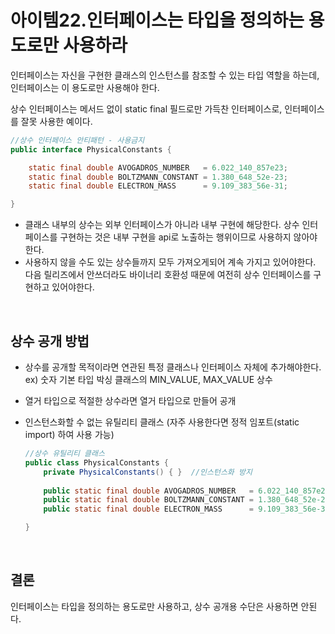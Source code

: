 # 아이템22.인터페이스는 타입을 정의하는 용도로만 사용하라

인터페이스는 자신을 구현한 클래스의 인스턴스를 참조할 수 있는 타입 역할을 하는데, 인터페이스는 이 용도로만 사용해야 한다.

상수 인터페이스는 메서드 없이 static final 필드로만 가득찬 인터페이스로, 인터페이스를 잘못 사용한 예이다.

```java
//상수 인터페이스 안티패턴 - 사용금지
public interface PhysicalConstants {

    static final double AVOGADROS_NUMBER   = 6.022_140_857e23;
    static final double BOLTZMANN_CONSTANT = 1.380_648_52e-23;
    static final double ELECTRON_MASS      = 9.109_383_56e-31;

}
```

- 클래스 내부의 상수는 외부 인터페이스가 아니라 내부 구현에 해당한다.
상수 인터페이스를 구현하는 것은 내부 구현을 api로 노출하는 행위이므로 사용하지 않아야한다.
- 사용하지 않을 수도 있는 상수들까지 모두 가져오게되어 계속 가지고 있어야한다.
다음 릴리즈에서 안쓰더라도 바이너리 호환성 때문에 여전히 상수 인터페이스를 구현하고 있어야한다.

<br>

## 상수 공개 방법

- 상수를 공개할 목적이라면 연관된 특정 클래스나 인터페이스 자체에 추가해야한다.
ex) 숫자 기본 타입 박싱 클래스의 MIN_VALUE, MAX_VALUE 상수
- 열거 타입으로 적절한 상수라면 열거 타입으로 만들어 공개
- 인스턴스화할 수 없는 유틸리티 클래스 (자주 사용한다면 정적 임포트(static import) 하여 사용 가능)
    
    ```java
    //상수 유틸리티 클래스
    public class PhysicalConstants {
        private PhysicalConstants() { }  //인스턴스화 방지
        
        public static final double AVOGADROS_NUMBER   = 6.022_140_857e23;
        public static final double BOLTZMANN_CONSTANT = 1.380_648_52e-23;
        public static final double ELECTRON_MASS      = 9.109_383_56e-31;
    
    }
    ```
    

<br>

## 결론

인터페이스는 타입을 정의하는 용도로만 사용하고, 상수 공개용 수단은 사용하면 안된다.